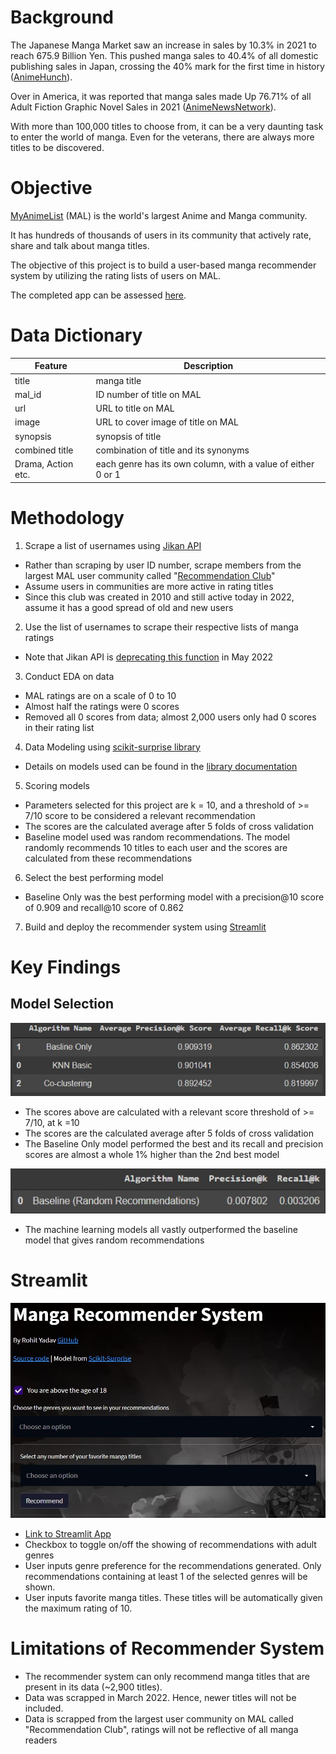 # Background
The Japanese Manga Market saw an increase in sales by 10.3% in 2021 to reach 675.9 Billion Yen. This pushed manga sales to 40.4% of all domestic publishing sales in Japan, crossing the 40% mark for the first time in history ([AnimeHunch][1]).

Over in America, it was reported that manga sales made Up 76.71% of all Adult Fiction Graphic Novel Sales in 2021 ([AnimeNewsNetwork][2]).

With more than 100,000 titles to choose from, it can be a very daunting task to enter the world of manga. Even for the veterans, there are always more titles to be discovered.

[1]: https://animehunch.com/japanese-manga-market-increases-by-10-3-in-2021-to-675-9-billion-yen/ "AnimeHunch"

[2]: https://www.animenewsnetwork.com/news/2022-03-01/npd-bookscan-via-the-beat-manga-made-up-76.71-percent-of-adult-fiction-graphic-novel-sales-in-2021/.182296 "AnimeNewsNetwork"

# Objective
[MyAnimeList][3] (MAL) is the world's largest Anime and Manga community.

It has hundreds of thousands of users in its community that actively rate, share and talk about manga titles.

The objective of this project is to build a user-based manga recommender system by utilizing the rating lists of users on MAL.

The completed app can be assessed [here][10].

[3]: https://myanimelist.net/about.php "MyAnimeList"
# Data Dictionary
[10]: https://mangarecom.herokuapp.com/



| Feature |	 Description |
| --- | --- |
|title| manga title|
|mal_id|ID number of title on MAL|
|url|URL to title on MAL|
|image|URL to cover image of title on MAL|
|synopsis|synopsis of title|
|combined title|combination of title and its synonyms|
|Drama, Action etc.|each genre has its own column, with a value of either 0 or 1|


# Methodology

1. Scrape a list of usernames using [Jikan API][4]
- Rather than scraping by user ID number, scrape members from the largest MAL user community called "[Recommendation Club][5]"
- Assume users in communities are more active in rating titles
- Since this club was created in 2010 and still active today in 2022, assume it has a good spread of old and new users
2. Use the list of usernames to scrape their respective lists of manga ratings
- Note that Jikan API is [deprecating this function][6] in May 2022
3. Conduct EDA on data
- MAL ratings are on a scale of 0 to 10
- Almost half the ratings were 0 scores
- Removed all 0 scores from data; almost 2,000 users only had 0 scores in their rating list
4. Data Modeling using [scikit-surprise library][7]
- Details on models used can be found in the [library documentation][8]
5. Scoring models 
- Parameters selected for this project are k = 10, and a threshold of >= 7/10 score to be considered a relevant recommendation
- The scores are the calculated average after 5 folds of cross validation
- Baseline model used was random recommendations. The model randomly recommends 10 titles to each user and the scores are calculated from these recommendations
6. Select the best performing model
- Baseline Only was the best performing model with a precision@10 score of 0.909 and recall@10 score of 0.862
7. Build and deploy the recommender system using [Streamlit][9]

[4]: https://docs.api.jikan.moe/ "Jikan API"
[5]: https://myanimelist.net/clubs.php?cid=20081 "Recommendation Club"
[6]: https://docs.google.com/document/d/1-6H-agSnqa8Mfmw802UYfGQrceIEnAaEh4uCXAPiX5A/edit "Deprecating Mangalists"
[7]: https://github.com/NicolasHug/Surprise "Scikit-Surprise"
[8]: https://surprise.readthedocs.io/en/stable/prediction_algorithms_package.html "Model Documentation"
[9]: https://streamlit.io/ "Streamlit"

# Key Findings
## Model Selection
![Model Performance](images/model_performance.jpg)
- The scores above are calculated with a relevant score threshold of >= 7/10, at k =10
- The scores are the calculated average after 5 folds of cross validation
- The Baseline Only model performed the best and its recall and precision scores are almost a whole 1% higher than the 2nd best model

![Baseline Random Recommendations](images/baseline.jpg)
- The machine learning models all vastly outperformed the baseline model that gives random recommendations


# Streamlit
![Streamlit App](images/streamlit.JPG)

- [Link to Streamlit App][10]
- Checkbox to toggle on/off the showing of recommendations with adult genres
- User inputs genre preference for the recommendations generated. Only recommendations containing at least 1 of the selected genres will be shown.
- User inputs favorite manga titles. These titles will be automatically given the maximum rating of 10.

# Limitations of Recommender System
- The recommender system can only recommend manga titles that are present in its data (~2,900 titles).
- Data was scrapped in March 2022. Hence, newer titles will not be included.
- Data is scrapped from the largest user community on MAL called "Recommendation Club", ratings will not be reflective of all manga readers
